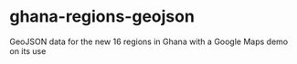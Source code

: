 # ghana-regions-geojson
GeoJSON data for the new 16 regions in Ghana with a Google Maps demo on its use
